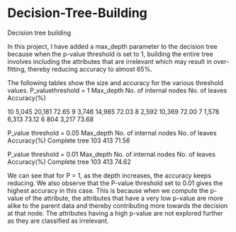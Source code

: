# Decision-Tree-Building
Decision tree building

In this project, I have added a max_depth parameter to the decision tree because when the p-value threshold is set to 1, building the entire tree involves including the attributes that are irrelevant which may result in over-fitting, thereby reducing accuracy to almost 65%.

The following tables show the size and accuracy for the various threshold values.
P_valuethreshold = 1
Max_depth	No. of internal nodes	No. of leaves	Accuracy(%)

10	5,045	20,181	72.65
9	3,746	14,985	72.03
8	2,592	10,369	72.00
7	1,578	6,313	73.12
6	804	3,217	73.68


P_value threshold = 0.05
Max_depth	No. of internal nodes	No. of leaves	Accuracy(%)
Complete tree	103	413	71.56


P_value threshold = 0.01
Max_depth	No. of internal nodes	No. of leaves	Accuracy(%)
Complete tree	103	413	74.62


We can see that for P = 1, as the depth increases, the accuracy keeps reducing.
We also observe that the P-value threshold set to 0.01 gives the highest accuracy in this case. This is because when we compute the p-value of the attribute, the attributes that have a very low p-value are more alike to the parent data and thereby contributing more towards the decision at that node. The attributes having a high p-value are not explored further as they are classified as irrelevant.
